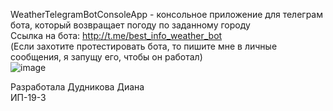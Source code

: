 WeatherTelegramBotConsoleApp - консольное приложение для телеграм бота, который возвращает погоду по заданному городу  
Ссылка на бота: http://t.me/best_info_weather_bot  
(Если захотите протестировать бота, то пишите мне в личные сообщения, я запущу его, чтобы он работал)  
![image](https://user-images.githubusercontent.com/85493858/215283881-1992e308-6aaf-4678-a034-a5e9534cf689.png)  

Разработала Дудникова Диана  
ИП-19-3